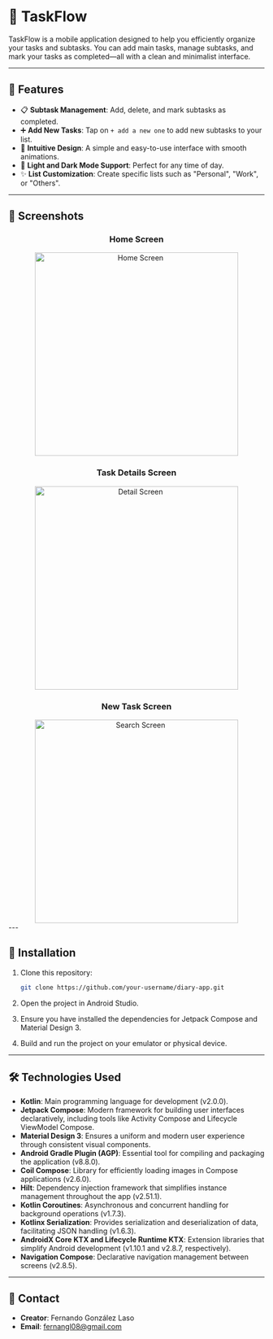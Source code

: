 # 🎯 **TaskFlow**

TaskFlow is a mobile application designed to help you efficiently organize your tasks and subtasks. You can add main tasks, manage subtasks, and mark your tasks as completed—all with a clean and minimalist interface.

---

## 🚀 **Features**

- 📋 **Subtask Management**: Add, delete, and mark subtasks as completed.
- ➕ **Add New Tasks**: Tap on `+ add a new one` to add new subtasks to your list.
- 🎨 **Intuitive Design**: A simple and easy-to-use interface with smooth animations.
- 🌙 **Light and Dark Mode Support**: Perfect for any time of day.
- ✨ **List Customization**: Create specific lists such as "Personal", "Work", or "Others".

---

## 📸 **Screenshots**

<div align="center">

### Home Screen
<img src="app/src/main/res/drawable/homescreen.png" width="400" alt="Home Screen">

### Task Details Screen
<img src="app/src/main/res/drawable/detailscreen.png" width="400" alt="Detail Screen">

### New Task Screen
<img src="app/src/main/res/drawable/newrtaskscreen.png" width="400" alt="Search Screen">

</div>
---

## 📲 **Installation**

1. Clone this repository:

   ```bash
   git clone https://github.com/your-username/diary-app.git
   ```
2. Open the project in Android Studio.
3. Ensure you have installed the dependencies for Jetpack Compose and Material Design 3.
4. Build and run the project on your emulator or physical device.

---

## 🛠️ **Technologies Used**

- **Kotlin**: Main programming language for development (v2.0.0).
- **Jetpack Compose**: Modern framework for building user interfaces declaratively, including tools like Activity Compose and Lifecycle ViewModel Compose.
- **Material Design 3**: Ensures a uniform and modern user experience through consistent visual components.
- **Android Gradle Plugin (AGP)**: Essential tool for compiling and packaging the application (v8.8.0).
- **Coil Compose**: Library for efficiently loading images in Compose applications (v2.6.0).
- **Hilt**: Dependency injection framework that simplifies instance management throughout the app (v2.51.1).
- **Kotlin Coroutines**: Asynchronous and concurrent handling for background operations (v1.7.3).
- **Kotlinx Serialization**: Provides serialization and deserialization of data, facilitating JSON handling (v1.6.3).
- **AndroidX Core KTX and Lifecycle Runtime KTX**: Extension libraries that simplify Android development (v1.10.1 and v2.8.7, respectively).
- **Navigation Compose**: Declarative navigation management between screens (v2.8.5).

---

## 📧 **Contact**

- **Creator**: Fernando González Laso
- **Email**: fernangl08@gmail.com

